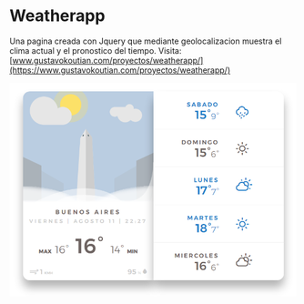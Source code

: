 # Weatherapp

Una pagina creada con Jquery que mediante geolocalizacion muestra el clima actual y el pronostico del tiempo.  Visita: [www.gustavokoutian.com/proyectos/weatherapp/](https://www.gustavokoutian.com/proyectos/weatherapp/)

![Imagen de la pagina](https://raw.githubusercontent.com/gkoutian/weatherapp/master/img/sample.png)
